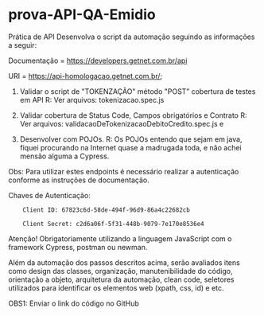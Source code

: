 # prova-API-QA-Emidio

Prática de API
Desenvolva o script da automação seguindo as informações a seguir: 

Documentação = https://developers.getnet.com.br/api

URI = https://api-homologacao.getnet.com.br/;

1)	Validar o script de "TOKENZAÇÃO" método "POST” cobertura de testes em API
        R: Ver arquivos: tokenizacao.spec.js
  	
3)	Validar cobertura de Status Code, Campos obrigatórios e Contrato
        R: Ver arquivos: validacaoDeTokenizacaoDebitoCredito.spec.js e 
        
4)	Desenvolver com POJOs.
        R: Os POJOs entendo que sejam em java, fiquei procurando na Internet quase a madrugada toda, e não achei mensão alguma a Cypress.

Obs: Para utilizar estes endpoints é necessário realizar a autenticação conforme as instruções de documentação.

Chaves de Autenticação:

        Client ID: 67823c6d-58de-494f-96d9-86a4c22682cb

        Client Secret: c2d6a06f-5f31-448b-9079-7e170e8536e4

Atenção! Obrigatoriamente utilizando a linguagem JavaScript com o framework Cypress, postman ou newman.

Além da automação dos passos descritos acima, serão avaliados itens como design das classes, organização, manutenibilidade do código, orientação a objeto, arquitetura da automação, clean code, seletores utilizados para identificar os elementos web (xpath, css, id) e etc.

OBS1: Enviar o link do código no GitHub
